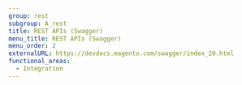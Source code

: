 ```yaml
---
group: rest
subgroup: A_rest
title: REST APIs (Swagger)
menu_title: REST APIs (Swagger)
menu_order: 2
externalURL: https://devdocs.magento.com/swagger/index_20.html
functional_areas:
  - Integration
---
```


